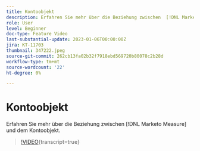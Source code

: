 ```yaml
---
title: Kontoobjekt
description: Erfahren Sie mehr über die Beziehung zwischen  [!DNL Marketo Measure]  und dem Kontoobjekt.
role: User
level: Beginner
doc-type: Feature Video
last-substantial-update: 2023-01-06T00:00:00Z
jira: KT-11703
thumbnail: 347222.jpeg
source-git-commit: 262cb13fa02b32f7918ebd569720b80078c2b28d
workflow-type: tm+mt
source-wordcount: '22'
ht-degree: 0%

---
```



# Kontoobjekt

Erfahren Sie mehr über die Beziehung zwischen [!DNL Marketo Measure] und dem Kontoobjekt.

>[!VIDEO](https://video.tv.adobe.com/v/347222/?learn=on){transcript=true}
